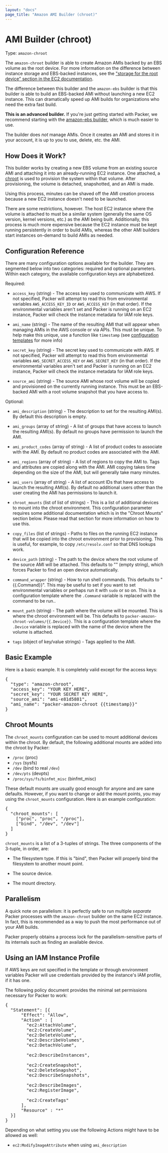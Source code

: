 ```yaml
---
layout: "docs"
page_title: "Amazon AMI Builder (chroot)"
---
```


# AMI Builder (chroot)

Type: `amazon-chroot`

The `amazon-chroot` builder is able to create Amazon AMIs backed by
an EBS volume as the root device. For more information on the difference
between instance storage and EBS-backed instances, see the
["storage for the root device" section in the EC2 documentation](http://docs.aws.amazon.com/AWSEC2/latest/UserGuide/ComponentsAMIs.html#storage-for-the-root-device).

The difference between this builder and the `amazon-ebs` builder is that
this builder is able to build an EBS-backed AMI without launching a new
EC2 instance. This can dramatically speed up AMI builds for organizations
who need the extra fast build.

<div class="alert alert-block alert-warn">
<p><strong>This is an advanced builder.</strong> If you're just getting
started with Packer, we recommend starting with the
<a href="/docs/builders/amazon-ebs.html">amazon-ebs builder</a>, which is
much easier to use.</p>
</div>

The builder does _not_ manage AMIs. Once it creates an AMI and stores it
in your account, it is up to you to use, delete, etc. the AMI.

## How Does it Work?

This builder works by creating a new EBS volume from an existing source AMI
and attaching it into an already-running EC2 instance. One attached, a
[chroot](http://en.wikipedia.org/wiki/Chroot) is used to provision the
system within that volume. After provisioning, the volume is detached,
snapshotted, and an AMI is made.

Using this process, minutes can be shaved off the AMI creation process
because a new EC2 instance doesn't need to be launched.

There are some restrictions, however. The host EC2 instance where the
volume is attached to must be a similar system (generally the same OS
version, kernel versions, etc.) as the AMI being built. Additionally,
this process is much more expensive because the EC2 instance must be kept
running persistently in order to build AMIs, whereas the other AMI builders
start instances on-demand to build AMIs as needed.

## Configuration Reference

There are many configuration options available for the builder. They are
segmented below into two categories: required and optional parameters. Within
each category, the available configuration keys are alphabetized.

Required:

* `access_key` (string) - The access key used to communicate with AWS.
  If not specified, Packer will attempt to read this from environmental
  variables `AWS_ACCESS_KEY_ID` or `AWS_ACCESS_KEY` (in that order).
  If the environmental variables aren't set and Packer is running on
  an EC2 instance, Packer will check the instance metadata for IAM role
  keys.

* `ami_name` (string) - The name of the resulting AMI that will appear
  when managing AMIs in the AWS console or via APIs. This must be unique.
  To help make this unique, use a function like `timestamp` (see
  [configuration templates](/docs/templates/configuration-templates.html) for more info)

* `secret_key` (string) - The secret key used to communicate with AWS.
  If not specified, Packer will attempt to read this from environmental
  variables `AWS_SECRET_ACCESS_KEY` or `AWS_SECRET_KEY` (in that order).
  If the environmental variables aren't set and Packer is running on
  an EC2 instance, Packer will check the instance metadata for IAM role
  keys.

* `source_ami` (string) - The source AMI whose root volume will be copied
  and provisioned on the currently running instance. This must be an
  EBS-backed AMI with a root volume snapshot that you have access to.

Optional:

* `ami_description` (string) - The description to set for the resulting
  AMI(s). By default this description is empty.

* `ami_groups` (array of string) - A list of groups that have access
  to launch the resulting AMI(s). By default no groups have permission
  to launch the AMI.

* `ami_product_codes` (array of string) - A list of product codes to
  associate with the AMI. By default no product codes are associated with
  the AMI.

* `ami_regions` (array of string) - A list of regions to copy the AMI to.
  Tags and attributes are copied along with the AMI. AMI copying takes time
  depending on the size of the AMI, but will generally take many minutes.

* `ami_users` (array of string) - A list of account IDs that have access
  to launch the resulting AMI(s). By default no additional users other than the user
  creating the AMI has permissions to launch it.

* `chroot_mounts` (list of list of strings) - This is a list of additional
  devices to mount into the chroot environment. This configuration parameter
  requires some additional documentation which is in the "Chroot Mounts" section
  below. Please read that section for more information on how to use this.

* `copy_files` (list of strings) - Paths to files on the running EC2 instance
  that will be copied into the chroot environment prior to provisioning.
  This is useful, for example, to copy `/etc/resolv.conf` so that DNS lookups
  work.

* `device_path` (string) - The path to the device where the root volume
  of the source AMI will be attached. This defaults to "" (empty string),
  which forces Packer to find an open device automatically.

* `command_wrapper` (string) - How to run shell commands. This
  defaults to "{{.Command}}". This may be useful to set if you want to set
  environmental variables or perhaps run it with `sudo` or so on. This is a
  configuration template where the `.Command` variable is replaced with the
  command to be run..

* `mount_path` (string) - The path where the volume will be mounted. This is
  where the chroot environment will be. This defaults to
  `packer-amazon-chroot-volumes/{{.Device}}`. This is a configuration
  template where the `.Device` variable is replaced with the name of the
  device where the volume is attached.

* `tags` (object of key/value strings) - Tags applied to the AMI.

## Basic Example

Here is a basic example. It is completely valid except for the access keys:

<pre class="prettyprint">
{
  "type": "amazon-chroot",
  "access_key": "YOUR KEY HERE",
  "secret_key": "YOUR SECRET KEY HERE",
  "source_ami": "ami-e81d5881",
  "ami_name": "packer-amazon-chroot {{timestamp}}"
}
</pre>

## Chroot Mounts

The `chroot_mounts` configuration can be used to mount additional devices
within the chroot. By default, the following additional mounts are added
into the chroot by Packer:

* `/proc` (proc)
* `/sys` (sysfs)
* `/dev` (bind to real `/dev`)
* `/dev/pts` (devpts)
* `/proc/sys/fs/binfmt_misc` (binfmt_misc)

These default mounts are usually good enough for anyone and are sane
defaults. However, if you want to change or add the mount points, you may
using the `chroot_mounts` configuration. Here is an example configuration:

<pre class="prettyprint">
{
  "chroot_mounts": [
    ["proc", "proc", "/proc"],
    ["bind", "/dev", "/dev"]
  ]
}
</pre>

`chroot_mounts` is a list of a 3-tuples of strings. The three components
of the 3-tuple, in order, are:

* The filesystem type. If this is "bind", then Packer will properly bind
  the filesystem to another mount point.

* The source device.

* The mount directory.

## Parallelism

A quick note on parallelism: it is perfectly safe to run multiple
_separate_ Packer processes with the `amazon-chroot` builder on the same
EC2 instance. In fact, this is recommended as a way to push the most performance
out of your AMI builds.

Packer properly obtains a process lock for the parallelism-sensitive parts
of its internals such as finding an available device.

## Using an IAM Instance Profile

If AWS keys are not specified in the template or through environment variables
Packer will use credentials provided by the instance's IAM profile, if it has one.

The following policy document provides the minimal set permissions necessary for Packer to work:

<pre class="prettyprint">
{
  "Statement": [{
      "Effect": "Allow",
      "Action" : [
        "ec2:AttachVolume",
        "ec2:CreateVolume",
        "ec2:DeleteVolume",
        "ec2:DescribeVolumes",
        "ec2:DetachVolume",

        "ec2:DescribeInstances",

        "ec2:CreateSnapshot",
        "ec2:DeleteSnapshot",
        "ec2:DescribeSnapshots",

        "ec2:DescribeImages",
        "ec2:RegisterImage",

        "ec2:CreateTags"
      ],
      "Resource" : "*"
  }]
}
</pre>

Depending on what setting you use the following Actions might have to be allowed as well:
* `ec2:ModifyImageAttribute` when using `ami_description`
